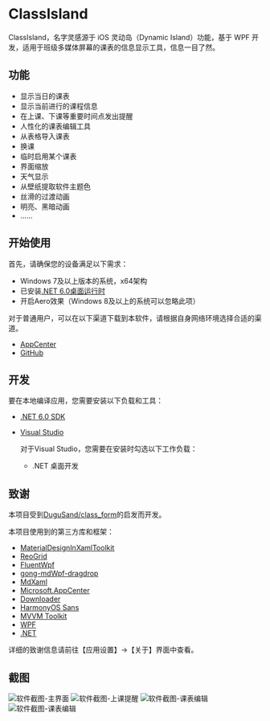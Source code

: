 # ClassIsland

ClassIsland，名字灵感源于 iOS 灵动岛（Dynamic Island）功能，基于 WPF 开发，适用于班级多媒体屏幕的课表的信息显示工具，信息一目了然。

## 功能
- 显示当日的课表
- 显示当前进行的课程信息
- 在上课、下课等重要时间点发出提醒
- 人性化的课表编辑工具
- 从表格导入课表
- 换课
- 临时启用某个课表
- 界面缩放
- 天气显示
- 从壁纸提取软件主题色
- 丝滑的过渡动画
- 明亮、黑暗动画
- ……

## 开始使用

首先，请确保您的设备满足以下需求：
- Windows 7及以上版本的系统，x64架构
- 已安装[.NET 6.0桌面运行时](https://dotnet.microsoft.com/zh-cn/download/dotnet/thank-you/runtime-desktop-6.0.25-windows-x64-installer)
- 开启Aero效果（Windows 8及以上的系统可以忽略此项）

对于普通用户，可以在以下渠道下载到本软件，请根据自身网络环境选择合适的渠道。
- [AppCenter](https://install.appcenter.ms/users/hellowrc/apps/classisland/distribution_groups/public/releases/latest)
- [GitHub](https://github.com/HelloWRC/ClassIsland/releases)

## 开发

要在本地编译应用，您需要安装以下负载和工具：
- [.NET 6.0 SDK](https://dotnet.microsoft.com/zh-cn/download/dotnet/6.0)
- [Visual Studio](https://visualstudio.microsoft.com/)
  
  对于Visual Studio，您需要在安装时勾选以下工作负载：
  
  - .NET 桌面开发

## 致谢

本项目受到[DuguSand/class_form](https://github.com/DuguSand/class_form)的启发而开发。

本项目使用到的第三方库和框架：
- [MaterialDesignInXamlToolkit](https://github.com/MaterialDesignInXAML/MaterialDesignInXamlToolkit/)
- [ReoGrid](https://github.com/unvell/ReoGrid)
- [FluentWpf](https://github.com/sourcechord/FluentWPF)
- [gong-mdWpf-dragdrop](https://github.com/punker76/gong-mdWpf-dragdrop)
- [MdXaml](https://github.com/whistyun/MdXaml)
- [Microsoft.AppCenter](https://aka.ms/telgml)
- [Downloader](https://github.com/bezzad/Downloader)
- [HarmonyOS Sans](https://developer.harmonyos.com/cn/design/resource)
- [MVVM Toolkit](https://github.com/CommunityToolkit/dotnet)
- [WPF](https://github.com/dotnet/Wpf)
- [.NET](https://github.com/microsoft/dotnet)

详细的致谢信息请前往【应用设置】->【关于】界面中查看。

## 截图

![软件截图-主界面](https://github.com/HelloWRC/ClassIsland/assets/55006226/df9aecea-0525-488e-937f-fa770968ef7d)
![软件截图-上课提醒](https://github.com/HelloWRC/ClassIsland/assets/55006226/f27654a6-3f73-48ca-9ce6-fa864e51f353)
![软件截图-课表编辑](https://github.com/HelloWRC/ClassIsland/assets/55006226/9a944227-8866-4128-87a9-edc650f1e3f6)
![软件截图-课表编辑](https://github.com/HelloWRC/ClassIsland/assets/55006226/6f1b1c87-28a1-4fb2-a65c-afbd9071612a)
